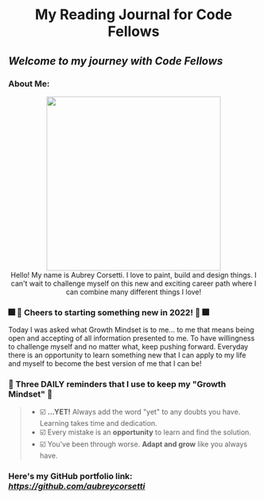 # <p style="text-align:center">My Reading Journal for Code Fellows</p>

## *Welcome to my journey with Code Fellows*

### About Me:

<center><img src="https://user-images.githubusercontent.com/113921161/191097043-9b9a9697-f103-43bf-a3d8-6b04ea87e1bd.jpg" width="350" /></center>


<center>Hello! My name is Aubrey Corsetti. I love to paint, build and design things. I can't wait to challenge myself on this new and exciting career path where I can combine many different things I love!</center>

### 🎆 🍹 Cheers to starting something new in 2022! 🍹 🎆

Today I was asked what Growth Mindset is to me... to me that means being open and accepting of all information presented to me. To have willingness to challenge myself and no matter what, keep pushing forward. Everyday there is an opportunity to learn something new that I can apply to my life and myself to become the best version of me that I can be!

### 🌻 Three DAILY reminders that I use to keep my "Growth Mindset" 🌻

>* ☑️ **...YET!** Always add the word "yet" to any doubts you have. Learning takes time and dedication.
>* ☑️ Every mistake is an **opportunity** to learn and find the solution. 
>* ☑️ You've been through worse. **Adapt and grow** like you always have. 


### Here's my GitHub portfolio link: *https://github.com/aubreycorsetti*
